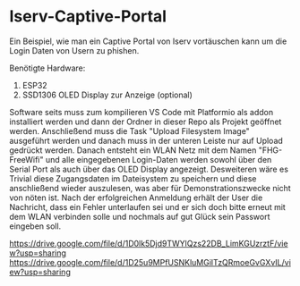# Iserv-Captive-Portal

Ein Beispiel, wie man ein Captive Portal von Iserv vortäuschen kann um die Login Daten von Usern zu phishen.

Benötigte Hardware:
1. ESP32
2. SSD1306 OLED Display zur Anzeige (optional)

Software seits muss zum kompilieren VS Code mit Platformio als addon installiert werden und dann der Ordner in dieser Repo als Projekt geöffnet werden. Anschließend muss die Task "Upload Filesystem Image" ausgeführt werden und danach muss in der unteren Leiste nur auf Upload gedrückt werden. Danach entsteht ein WLAN Netz mit dem Namen "FHG-FreeWifi" und alle eingegebenen Login-Daten werden sowohl über den Serial Port als auch über das OLED Display angezeigt. Desweiteren wäre es Trivial diese Zugangsdaten im Dateisystem zu speichern und diese anschließend wieder auszulesen, was aber für Demonstrationszwecke nicht von nöten ist. Nach der erfolgreichen Anmeldung erhält der User die Nachricht, dass ein Fehler unterlaufen sei und er sich doch bitte erneut mit dem WLAN verbinden solle und nochmals auf gut Glück sein Passwort eingeben soll.

https://drive.google.com/file/d/1D0lk5Djd9TWYlQzs22DB_LimKGUzrztF/view?usp=sharing
https://drive.google.com/file/d/1D25u9MPfUSNKluMGilTzQRmoeGvGXvIL/view?usp=sharing

